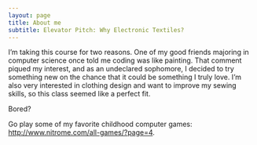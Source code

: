 ```yaml
---
layout: page 
title: About me 
subtitle: Elevator Pitch: Why Electronic Textiles? 
---
```


I’m taking this course for two reasons. One of my good friends majoring in computer science once told me coding was like painting. That comment piqued my interest, and as an undeclared sophomore, I decided to try something new on the chance that it could be something I truly love. I’m also very interested in clothing design and want to improve my sewing skills, so this class seemed like a perfect fit.


Bored? 

Go play some of my favorite childhood computer games:  http://www.nitrome.com/all-games/?page=4.
